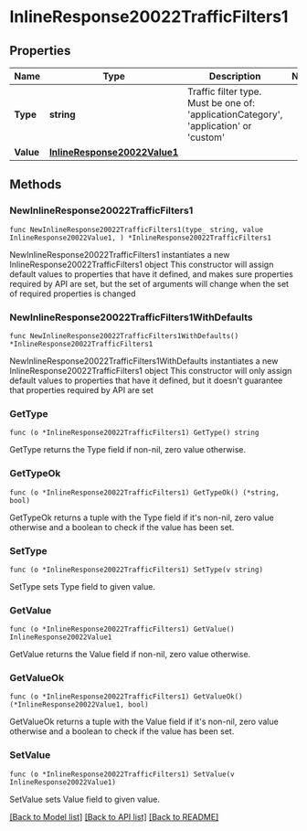 # InlineResponse20022TrafficFilters1

## Properties

Name | Type | Description | Notes
------------ | ------------- | ------------- | -------------
**Type** | **string** | Traffic filter type. Must be one of: &#39;applicationCategory&#39;, &#39;application&#39; or &#39;custom&#39; | 
**Value** | [**InlineResponse20022Value1**](InlineResponse20022Value1.md) |  | 

## Methods

### NewInlineResponse20022TrafficFilters1

`func NewInlineResponse20022TrafficFilters1(type_ string, value InlineResponse20022Value1, ) *InlineResponse20022TrafficFilters1`

NewInlineResponse20022TrafficFilters1 instantiates a new InlineResponse20022TrafficFilters1 object
This constructor will assign default values to properties that have it defined,
and makes sure properties required by API are set, but the set of arguments
will change when the set of required properties is changed

### NewInlineResponse20022TrafficFilters1WithDefaults

`func NewInlineResponse20022TrafficFilters1WithDefaults() *InlineResponse20022TrafficFilters1`

NewInlineResponse20022TrafficFilters1WithDefaults instantiates a new InlineResponse20022TrafficFilters1 object
This constructor will only assign default values to properties that have it defined,
but it doesn't guarantee that properties required by API are set

### GetType

`func (o *InlineResponse20022TrafficFilters1) GetType() string`

GetType returns the Type field if non-nil, zero value otherwise.

### GetTypeOk

`func (o *InlineResponse20022TrafficFilters1) GetTypeOk() (*string, bool)`

GetTypeOk returns a tuple with the Type field if it's non-nil, zero value otherwise
and a boolean to check if the value has been set.

### SetType

`func (o *InlineResponse20022TrafficFilters1) SetType(v string)`

SetType sets Type field to given value.


### GetValue

`func (o *InlineResponse20022TrafficFilters1) GetValue() InlineResponse20022Value1`

GetValue returns the Value field if non-nil, zero value otherwise.

### GetValueOk

`func (o *InlineResponse20022TrafficFilters1) GetValueOk() (*InlineResponse20022Value1, bool)`

GetValueOk returns a tuple with the Value field if it's non-nil, zero value otherwise
and a boolean to check if the value has been set.

### SetValue

`func (o *InlineResponse20022TrafficFilters1) SetValue(v InlineResponse20022Value1)`

SetValue sets Value field to given value.



[[Back to Model list]](../README.md#documentation-for-models) [[Back to API list]](../README.md#documentation-for-api-endpoints) [[Back to README]](../README.md)


